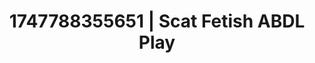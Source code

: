 ---
categories:
- Eco-erotica
- Erotic oil massage
- Simple sex
- Spitroast
- Erotic close-up
image: /assets/images/1747788355651.jpg
layout: post
seo:
  description: Featured content with exclusive Scat Fetish, ABDL Play. HD images available.
  keywords: Scat Fetish, ABDL Play
  og_image: /assets/images/1747788355651.jpg
  schema_type: VisualArtwork
tags:
- ABDL Play
- Scat Fetish
- '#1747788355651'
title: 1747788355651 | Scat Fetish ABDL Play
---